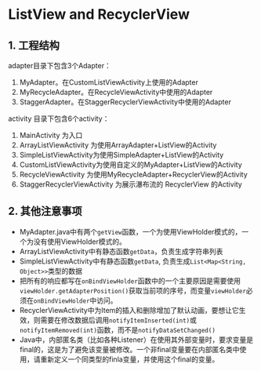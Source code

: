 # ListView and RecyclerView

## 1. 工程结构
adapter目录下包含3个Adapter：

1. MyAdapter。在CustomListViewActivity上使用的Adapter
2. MyRecycleAdapter。在RecycleViewActivity中使用的Adapter
3. StaggerAdapter。在StaggerRecyclerViewActivity中使用的Adapter

activity 目录下包含6个activity：

1. MainActivity 为入口
2. ArrayListViewActivity 为使用ArrayAdapter+ListView的Activity
3. SimpleListViewActivity为使用SimpleAdapter+ListView的Activity
4. CustomListViewActivity为使用自定义的MyAdapter+ListView的Activity
5. RecycleViewActivity 为使用MyRecycleAdapter+RecyclerView的Activity
6. StaggerRecyclerViewActivity 为展示瀑布流的 RecyclerView 的Activity


## 2. 其他注意事项
- MyAdapter.java中有两个`getView`函数，一个为使用ViewHolder模式的，一个为没有使用ViewHolder模式的。
- ArrayListViewActivity中有静态函数`getData`，负责生成字符串列表
- SimpleListViewActivity中有静态函数`getData`, 负责生成`List<Map<String, Object>>`类型的数据
- 把所有的响应都写在`onBindViewHolder`函数中的一个主要原因是需要使用`viewHolder.getAdapterPosition()`获取当前项的序号，而变量`viewHolder`必须在`onBindViewHolder`中访问。
- RecyclerViewActivity中为Item的插入和删除增加了默认动画，要想让它生效，则需要在修改数据后调用`notifyItemInserted(int)`或`notifyItemRemoved(int)`函数，而不是`notifyDataSetChanged()`
- Java中，内部匿名类（比如各种Listener）在使用其外部变量时，要求变量是final的，这是为了避免该变量被修改。一个非final变量要在内部匿名类中使用，请重新定义一个同类型的finla变量，并使用这个final的变量。
